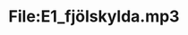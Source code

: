 ---
title: File:E1_fjölskylda.mp3
recording of: fjölskylda
reading speed: slow
speaker: E
license: CC0
---